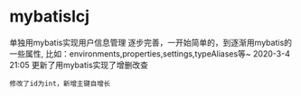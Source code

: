 # mybatislcj
单独用mybatis实现用户信息管理
逐步完善，一开始简单的，到逐渐用mybatis的一些属性,
比如：environments,properties,settings,typeAliases等~
2020-3-4 21:05 更新了用mybatis实现了增删改查
```
修改了id为int，新增主键自增长
```
